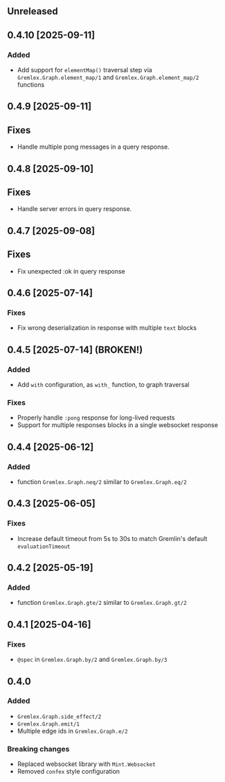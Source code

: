 ## Unreleased

## 0.4.10 [2025-09-11]

### Added
- Add support for `elementMap()` traversal step via `Gremlex.Graph.element_map/1` and `Gremlex.Graph.element_map/2` functions

## 0.4.9 [2025-09-11]

## Fixes
- Handle multiple pong messages in a query response.

## 0.4.8 [2025-09-10]

## Fixes
- Handle server errors in query response.

## 0.4.7 [2025-09-08]

## Fixes
- Fix unexpected :ok in query response

## 0.4.6 [2025-07-14]

### Fixes
- Fix wrong deserialization in response with multiple `text` blocks

## 0.4.5 [2025-07-14] (BROKEN!)

### Added
- Add `with` configuration, as `with_` function, to graph traversal

### Fixes
- Properly handle `:pong` response for long-lived requests
- Support for multiple responses blocks in a single websocket response

## 0.4.4 [2025-06-12]

### Added
- function `Gremlex.Graph.neq/2` similar to `Gremlex.Graph.eq/2`

## 0.4.3 [2025-06-05]

### Fixes
- Increase default timeout from 5s to 30s to match Gremlin's default `evaluationTimeout`

## 0.4.2 [2025-05-19]

### Added
- function `Gremlex.Graph.gte/2` similar to `Gremlex.Graph.gt/2`

## 0.4.1 [2025-04-16]

### Fixes
- `@spec` in `Gremlex.Graph.by/2` and `Gremlex.Graph.by/3`

## 0.4.0

### Added
- `Gremlex.Graph.side_effect/2`
- `Gremlex.Graph.emit/1`
- Multiple edge ids in `Gremlex.Graph.e/2`

### Breaking changes
- Replaced websocket library with `Mint.Websocket`
- Removed `confex` style configuration
